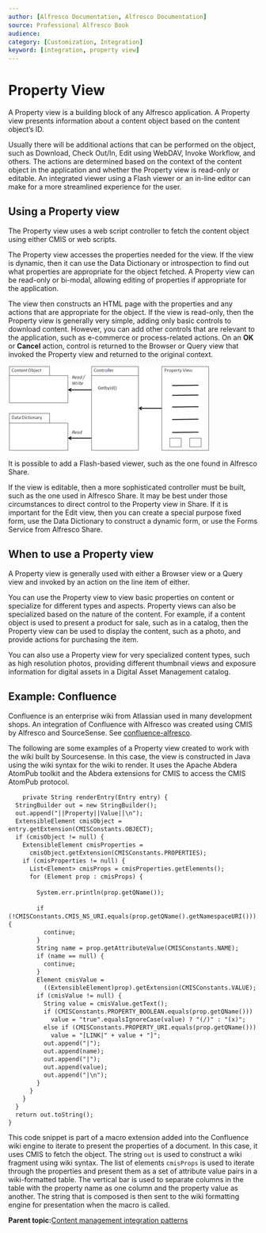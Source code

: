 ```yaml
---
author: [Alfresco Documentation, Alfresco Documentation]
source: Professional Alfresco Book
audience: 
category: [Customization, Integration]
keyword: [integration, property view]
---
```


# Property View

A Property view is a building block of any Alfresco application. A Property view presents information about a content object based on the content object’s ID.

Usually there will be additional actions that can be performed on the object, such as Download, Check Out/In, Edit using WebDAV, Invoke Workflow, and others. The actions are determined based on the context of the content object in the application and whether the Property view is read-only or editable. An integrated viewer using a Flash viewer or an in-line editor can make for a more streamlined experience for the user.

## Using a Property view

The Property view uses a web script controller to fetch the content object using either CMIS or web scripts.

The Property view accesses the properties needed for the view. If the view is dynamic, then it can use the Data Dictionary or introspection to find out what properties are appropriate for the object fetched. A Property view can be read-only or bi-modal, allowing editing of properties if appropriate for the application.

The view then constructs an HTML page with the properties and any actions that are appropriate for the object. If the view is read-only, then the Property view is generally very simple, adding only basic controls to download content. However, you can add other controls that are relevant to the application, such as e-commerce or process-related actions. On an **OK** or **Cancel** action, control is returned to the Browser or Query view that invoked the Property view and returned to the original context.

![](../images/17-2.png)

It is possible to add a Flash-based viewer, such as the one found in Alfresco Share.

If the view is editable, then a more sophisticated controller must be built, such as the one used in Alfresco Share. It may be best under those circumstances to direct control to the Property view in Share. If it is important for the Edit view, then you can create a special purpose fixed form, use the Data Dictionary to construct a dynamic form, or use the Forms Service from Alfresco Share.

## When to use a Property view

A Property view is generally used with either a Browser view or a Query view and invoked by an action on the line item of either.

You can use the Property view to view basic properties on content or specialize for different types and aspects. Property views can also be specialized based on the nature of the content. For example, if a content object is used to present a product for sale, such as in a catalog, then the Property view can be used to display the content, such as a photo, and provide actions for purchasing the item.

You can also use a Property view for very specialized content types, such as high resolution photos, providing different thumbnail views and exposure information for digital assets in a Digital Asset Management catalog.

## Example: Confluence

Confluence is an enterprise wiki from Atlassian used in many development shops. An integration of Confluence with Alfresco was created using CMIS by Alfresco and SourceSense. See [confluence-alfresco](http://code.google.com/p/confluence-alfresco).

The following are some examples of a Property view created to work with the wiki built by Sourcesense. In this case, the view is constructed in Java using the wiki syntax for the wiki to render. It uses the Apache Abdera AtomPub toolkit and the Abdera extensions for CMIS to access the CMIS AtomPub protocol.

```
    private String renderEntry(Entry entry) {
  StringBuilder out = new StringBuilder();
  out.append("||Property||Value||\n");
  ExtensibleElement cmisObject = entry.getExtension(CMISConstants.OBJECT);
  if (cmisObject != null) {
    ExtensibleElement cmisProperties =
      cmisObject.getExtension(CMISConstants.PROPERTIES);
    if (cmisProperties != null) {
      List<Element> cmisProps = cmisProperties.getElements();
      for (Element prop : cmisProps) {

        System.err.println(prop.getQName());

        if (!CMISConstants.CMIS_NS_URI.equals(prop.getQName().getNamespaceURI())){
          continue;
        }
        String name = prop.getAttributeValue(CMISConstants.NAME);
        if (name == null) {
          continue;
        }
        Element cmisValue =
          ((ExtensibleElement)prop).getExtension(CMISConstants.VALUE);
        if (cmisValue != null) {
          String value = cmisValue.getText();
          if (CMISConstants.PROPERTY_BOOLEAN.equals(prop.getQName()))
            value = "true".equalsIgnoreCase(value) ? "(/)" : "(x)";
          else if (CMISConstants.PROPERTY_URI.equals(prop.getQName()))
            value = "[LINK|" + value + "]";
          out.append("|");
          out.append(name);
          out.append("|");
          out.append(value);
          out.append("|\n");
        }
      }
    }
  }
  return out.toString();
}
```

This code snippet is part of a macro extension added into the Confluence wiki engine to iterate to present the properties of a document. In this case, it uses CMIS to fetch the object. The string `out` is used to construct a wiki fragment using wiki syntax. The list of elements `cmisProps` is used to iterate through the properties and present them as a set of attribute value pairs in a wiki-formatted table. The vertical bar is used to separate columns in the table with the property name as one column and the property value as another. The string that is composed is then sent to the wiki formatting engine for presentation when the macro is called.

**Parent topic:**[Content management integration patterns](../concepts/integration-patterns.md)

